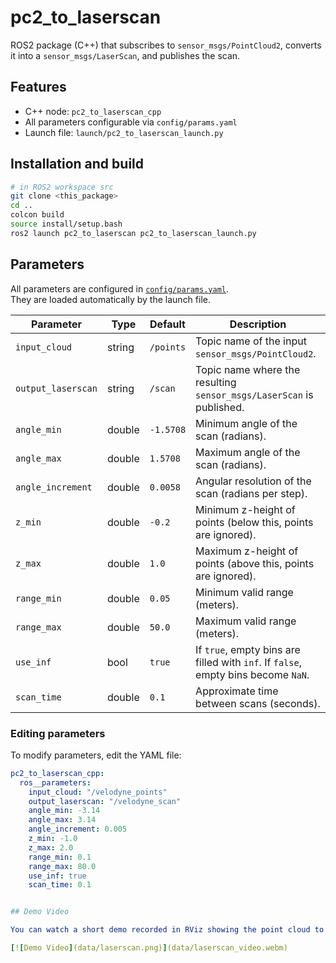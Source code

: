 # pc2_to_laserscan

ROS2 package (C++) that subscribes to `sensor_msgs/PointCloud2`, converts it into a `sensor_msgs/LaserScan`, and publishes the scan.

## Features
- C++ node: `pc2_to_laserscan_cpp`
- All parameters configurable via `config/params.yaml`
- Launch file: `launch/pc2_to_laserscan_launch.py`


## Installation and build
```bash
# in ROS2 workspace src
git clone <this_package> 
cd ..
colcon build
source install/setup.bash
ros2 launch pc2_to_laserscan pc2_to_laserscan_launch.py
```

## Parameters

All parameters are configured in [`config/params.yaml`](config/params.yaml).  
They are loaded automatically by the launch file.

| Parameter         | Type    | Default     | Description |
|-------------------|---------|-------------|-------------|
| `input_cloud`     | string  | `/points`   | Topic name of the input `sensor_msgs/PointCloud2`. |
| `output_laserscan`| string  | `/scan`     | Topic name where the resulting `sensor_msgs/LaserScan` is published. |
| `angle_min`       | double  | `-1.5708`   | Minimum angle of the scan (radians). |
| `angle_max`       | double  | `1.5708`    | Maximum angle of the scan (radians). |
| `angle_increment` | double  | `0.0058`    | Angular resolution of the scan (radians per step). |
| `z_min`           | double  | `-0.2`      | Minimum z-height of points (below this, points are ignored). |
| `z_max`           | double  | `1.0`       | Maximum z-height of points (above this, points are ignored). |
| `range_min`       | double  | `0.05`      | Minimum valid range (meters). |
| `range_max`       | double  | `50.0`      | Maximum valid range (meters). |
| `use_inf`         | bool    | `true`      | If `true`, empty bins are filled with `inf`. If `false`, empty bins become `NaN`. |
| `scan_time`       | double  | `0.1`       | Approximate time between scans (seconds). |

### Editing parameters
To modify parameters, edit the YAML file:

```yaml
pc2_to_laserscan_cpp:
  ros__parameters:
    input_cloud: "/velodyne_points"
    output_laserscan: "/velodyne_scan"
    angle_min: -3.14
    angle_max: 3.14
    angle_increment: 0.005
    z_min: -1.0
    z_max: 2.0
    range_min: 0.1
    range_max: 80.0
    use_inf: true
    scan_time: 0.1


## Demo Video

You can watch a short demo recorded in RViz showing the point cloud to laser scan conversion:

[![Demo Video](data/laserscan.png)](data/laserscan_video.webm)


